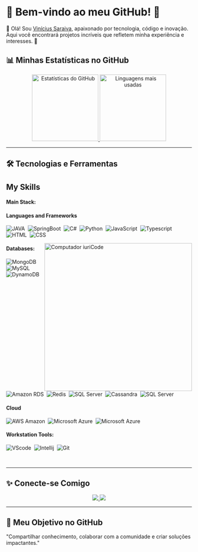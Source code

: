 # 🦇 **Bem-vindo ao meu GitHub!** 🦇
👋 Olá! Sou [Vinícius Saraiva](https://github.com/vns140), apaixonado por tecnologia, código e inovação. Aqui você encontrará projetos incríveis que refletem minha experiência e interesses. 🚀  


## 📊 **Minhas Estatísticas no GitHub**  

<p align="center">
  <a href="https://github.com/seu-usuario">
    <img height="180em" weight="100%" src="https://github-readme-stats.vercel.app/api?username=vns140&show_icons=true&theme=radical&hide_border=true&count_private=true" alt="Estatísticas do GitHub" />
    <img height="180em" src="https://github-readme-stats.vercel.app/api/top-langs/?username=vns140&layout=compact&theme=radical&hide_border=true" alt="Linguagens mais usadas" />
  </a>
</p>  

---

## 🛠️ **Tecnologias e Ferramentas**  
## My Skills

#### Main Stack:

#### Languages and Frameworks
![JAVA](https://img.shields.io/badge/Java-ED8B00?style=for-the-badge&logo=openjdk&logoColor=white)&nbsp;
![SpringBoot](https://img.shields.io/badge/Spring_Boot-F2F4F9?style=for-the-badge&logo=spring-boot
)&nbsp;
![C#](https://img.shields.io/badge/C%23-239120?style=for-the-badge&logo=csharp&logoColor=white)&nbsp;
![Python](https://img.shields.io/badge/Python-FFD43B?style=for-the-badge&logo=python&logoColor=blue)&nbsp;
![JavaScript](https://img.shields.io/badge/JavaScript-F7DF1E?style=for-the-badge&logo=javascript&logoColor=black)&nbsp;
![Typescript](https://img.shields.io/badge/TypeScript-007ACC?style=for-the-badge&logo=typescript&logoColor=white)&nbsp;
![HTML](https://img.shields.io/badge/HTML5-E34F26?style=for-the-badge&logo=html5&logoColor=white)&nbsp;
![CSS](https://img.shields.io/badge/CSS3-1572B6?style=for-the-badge&logo=css3&logoColor=white)&nbsp;


<img src="https://raw.githubusercontent.com/MicaelliMedeiros/micaellimedeiros/master/image/computer-illustration.png" min-width="400px" max-width="400px" width="400px" align="right" alt="Computador iuriCode">


#### Databases:

![MongoDB](https://img.shields.io/badge/MongoDB-4EA94B?style=for-the-badge&logo=mongodb&logoColor=white)&nbsp;
![MySQL](https://img.shields.io/badge/MySQL-005C84?style=for-the-badge&logo=mysql&logoColor=white)&nbsp;
![DynamoDB](https://img.shields.io/badge/Amazon%20DynamoDB-4053D6?style=for-the-badge&logo=Amazon%20DynamoDB&logoColor=white)&nbsp;
![Amazon RDS](https://img.shields.io/badge/Amazon%20RDS-527FFF?style=for-the-badge&logo=amazon-rds&logoColor=white)&nbsp;
![Redis](https://img.shields.io/badge/redis-%23DD0031.svg?&style=for-the-badge&logo=redis&logoColor=white)&nbsp;
![SQL Server](https://img.shields.io/badge/PostgreSQL-316192?style=for-the-badge&logo=postgresql&logoColor=white)&nbsp;
![Cassandra](https://img.shields.io/badge/Cassandra-1287B1?style=for-the-badge&logo=apache%20cassandra&logoColor=white)&nbsp;
![SQL Server](https://img.shields.io/badge/Microsoft%20SQL%20Server-CC2927?style=for-the-badge&logo=microsoft%20sql%20server&logoColor=white)&nbsp;

#### Cloud

![AWS Amazon](https://img.shields.io/badge/Amazon_AWS-FF9900?style=for-the-badge&logo=amazonaws&logoColor=white)&nbsp;
![Microsoft Azure](https://img.shields.io/badge/microsoft%20azure-0089D6?style=for-the-badge&logo=microsoft-azure&logoColor=white)&nbsp;
![Microsoft Azure](https://img.shields.io/badge/Google_Cloud-4285F4?style=for-the-badge&logo=google-cloud&logoColor=white)&nbsp;


#### Workstation Tools:

![VScode](https://img.shields.io/badge/vscode-4285F4?style=for-the-badge&logo=vscode&logoColor=white)&nbsp;
![Intellij](https://img.shields.io/badge/IntelliJ_IDEA-000000.svg?style=for-the-badge&logo=intellij-idea&logoColor=white)&nbsp;
![Git](https://img.shields.io/badge/GIT-E44C30?style=for-the-badge&logo=git&logoColor=white)&nbsp;&nbsp;

&nbsp;
&nbsp;

---

## ✨ **Conecte-se Comigo**  

<p align="center">
  <a href="[https://www.linkedin.com/in/seu-perfil/](https://www.linkedin.com/in/vin%C3%ADcius-saraiva-58207821/)" target="_blank">
    <img src="https://img.shields.io/badge/-LinkedIn-0A66C2?style=for-the-badge&logo=linkedin&logoColor=white" />
  </a>
  <a href="mailto:vns140@hotmai.com">
    <img src="https://img.shields.io/badge/-Email-EA4335?style=for-the-badge&logo=gmail&logoColor=white" />
  </a>
</p>  

---

## 🌟 **Meu Objetivo no GitHub**  
"Compartilhar conhecimento, colaborar com a comunidade e criar soluções impactantes."  
